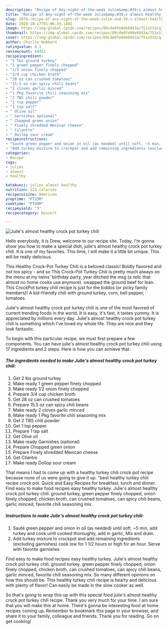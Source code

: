 ```yaml
---
description: "Recipe of Any-night-of-the-week Julie&amp;#39;s almost healthy crock pot turkey chili"
title: "Recipe of Any-night-of-the-week Julie&amp;#39;s almost healthy crock pot turkey chili"
slug: 2070-recipe-of-any-night-of-the-week-julie-and-39-s-almost-healthy-crock-pot-turkey-chili
date: 2020-10-17T01:06:29.140Z
image: https://img-global.cpcdn.com/recipes/09cde0fe0de6943a/751x532cq70/julies-almost-healthy-crock-pot-turkey-chili-recipe-main-photo.jpg
thumbnail: https://img-global.cpcdn.com/recipes/09cde0fe0de6943a/751x532cq70/julies-almost-healthy-crock-pot-turkey-chili-recipe-main-photo.jpg
cover: https://img-global.cpcdn.com/recipes/09cde0fe0de6943a/751x532cq70/julies-almost-healthy-crock-pot-turkey-chili-recipe-main-photo.jpg
author: Charlie Hubbard
ratingvalue: 4.1
reviewcount: 44452
recipeingredient:
- "2 lbs ground turkey"
- "1 green pepper finely chopped"
- "1/2 onion finely chopped"
- "3/4 cup chicken broth"
- "28 oz can crushed tomatoes"
- "15.5 oz can spicy chili beans"
- "2 cloves garlic minced"
- "1 Pkg favorite chili seasoning mix"
- "2 TBS chili powder"
- "1 tsp pepper"
- "1 tsp salt"
- " Olive oil"
- " Garnishes optional"
- " Chopped green onion"
- " Finely shredded Mexican cheese"
- " Cilantro"
- " Dollop sour cream"
recipeinstructions:
- "Sauté green pepper and onion in oil (as needed) until soft, ~5 min, add turkey and cook until cooked thoroughly, add in garlic, Mix and drain."
- "Add turkey mixture to crockpot and add remaining ingredients (excluding garnishes) cook low for 1 1/2 hours or high for an hour. Serve with favorite garnishes"
categories:
- Recipe
tags:
- julies
- almost
- healthy

katakunci: julies almost healthy 
nutrition: 123 calories
recipecuisine: American
preptime: "PT33M"
cooktime: "PT49M"
recipeyield: "3"
recipecategory: Dessert

---
```



![Julie&#39;s almost healthy crock pot turkey chili](https://img-global.cpcdn.com/recipes/09cde0fe0de6943a/751x532cq70/julies-almost-healthy-crock-pot-turkey-chili-recipe-main-photo.jpg)

Hello everybody, it is Drew, welcome to our recipe site. Today, I'm gonna show you how to make a special dish, julie&#39;s almost healthy crock pot turkey chili. It is one of my favorites. This time, I will make it a little bit unique. This will be really delicious.

This Healthy Crock-Pot Turkey Chili is a beloved classic! Boldly flavored and not too spicy - and so This Crock-Pot Turkey Chili is pretty much always on the menu at my twins&#39; birthday party, year ditched the msg (a relic that almost no home cooks use anymore). swapped the ground beef for lean. This CrockPot turkey chili recipe is just for the kiddos (or picky family members)! A kid-friendly chili with ground turkey, corn, bell pepper, tomatoes.

Julie&#39;s almost healthy crock pot turkey chili is one of the most favored of current trending foods in the world. It is easy, it's fast, it tastes yummy. It is appreciated by millions every day. Julie&#39;s almost healthy crock pot turkey chili is something which I've loved my whole life. They are nice and they look fantastic.


To begin with this particular recipe, we must first prepare a few components. You can have julie&#39;s almost healthy crock pot turkey chili using 17 ingredients and 2 steps. Here is how you can achieve that.

<!--inarticleads1-->

##### The ingredients needed to make Julie&#39;s almost healthy crock pot turkey chili:

1. Get 2 lbs ground turkey
1. Make ready 1 green pepper finely chopped
1. Make ready 1/2 onion finely chopped
1. Prepare 3/4 cup chicken broth
1. Get 28 oz can crushed tomatoes
1. Prepare 15.5 oz can spicy chili beans
1. Make ready 2 cloves garlic minced
1. Make ready 1 Pkg favorite chili seasoning mix
1. Get 2 TBS chili powder
1. Get 1 tsp pepper
1. Prepare 1 tsp salt
1. Get  Olive oil
1. Make ready  Garnishes (optional)
1. Prepare  Chopped green onion
1. Prepare  Finely shredded Mexican cheese
1. Get  Cilantro
1. Make ready  Dollop sour cream


That means I had to come up with a healthy turkey chili crock pot recipe because none of us were going to give it up. &#34;best healthy turkey chili recipe crock pot. Quick and Easy Recipes for breakfast, lunch and dinner. Find easy to make food recipes easy healthy turkey. Julie&#39;s almost healthy crock pot turkey chili. ground turkey, green pepper finely chopped, onion finely chopped, chicken broth, can crushed tomatoes, can spicy chili beans, garlic minced, favorite chili seasoning mix. 

<!--inarticleads2-->

##### Instructions to make Julie&#39;s almost healthy crock pot turkey chili:

1. Sauté green pepper and onion in oil (as needed) until soft, ~5 min, add turkey and cook until cooked thoroughly, add in garlic, Mix and drain.
1. Add turkey mixture to crockpot and add remaining ingredients (excluding garnishes) cook low for 1 1/2 hours or high for an hour. Serve with favorite garnishes


Find easy to make food recipes easy healthy turkey. Julie&#39;s almost healthy crock pot turkey chili. ground turkey, green pepper finely chopped, onion finely chopped, chicken broth, can crushed tomatoes, can spicy chili beans, garlic minced, favorite chili seasoning mix. So many different opinions on how this should be. This healthy turkey chili recipe is hearty and delicious with plenty of flavor! Can easily be made in the slow cooker as well. 

So that's going to wrap this up with this special food julie&#39;s almost healthy crock pot turkey chili recipe. Thank you very much for your time. I am sure that you will make this at home. There's gonna be interesting food at home recipes coming up. Remember to bookmark this page in your browser, and share it to your family, colleague and friends. Thank you for reading. Go on get cooking!
